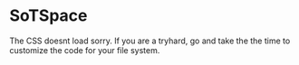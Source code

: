 # SoTSpace
The CSS doesnt load sorry. 
If you are a tryhard, go and take the the time to customize the code for your file system.
